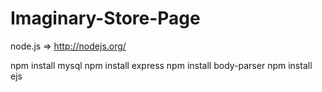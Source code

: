 # Imaginary-Store-Page

node.js => http://nodejs.org/

npm install mysql
npm install express
npm install body-parser
npm install ejs

